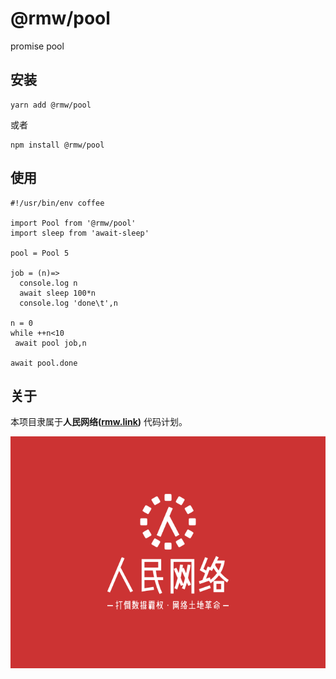 <!-- 本文件由 ./readme.make.md 自动生成，请不要直接修改此文件 -->

# @rmw/pool

promise pool

##  安装

```
yarn add @rmw/pool
```

或者

```
npm install @rmw/pool
```

## 使用

```
#!/usr/bin/env coffee

import Pool from '@rmw/pool'
import sleep from 'await-sleep'

pool = Pool 5

job = (n)=>
  console.log n
  await sleep 100*n
  console.log 'done\t',n

n = 0
while ++n<10
 await pool job,n

await pool.done
```

## 关于

本项目隶属于**人民网络([rmw.link](//rmw.link))** 代码计划。

![人民网络](https://raw.githubusercontent.com/rmw-link/logo/master/rmw.red.bg.svg)